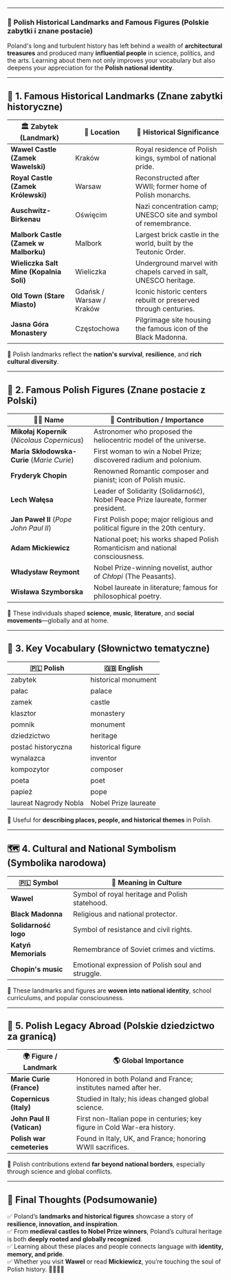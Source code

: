 
---
### 📌 **Polish Historical Landmarks and Famous Figures (Polskie zabytki i znane postacie)**

Poland's long and turbulent history has left behind a wealth of **architectural treasures** and produced many **influential people** in science, politics, and the arts. Learning about them not only improves your vocabulary but also deepens your appreciation for the **Polish national identity**.

---

## 🏰 **1. Famous Historical Landmarks (Znane zabytki historyczne)**

|🏛️ **Zabytek (Landmark)**|📍 **Location**|📝 **Historical Significance**|
|---|---|---|
|**Wawel Castle (Zamek Wawelski)**|Kraków|Royal residence of Polish kings, symbol of national pride.|
|**Royal Castle (Zamek Królewski)**|Warsaw|Reconstructed after WWII; former home of Polish monarchs.|
|**Auschwitz-Birkenau**|Oświęcim|Nazi concentration camp; UNESCO site and symbol of remembrance.|
|**Malbork Castle (Zamek w Malborku)**|Malbork|Largest brick castle in the world, built by the Teutonic Order.|
|**Wieliczka Salt Mine (Kopalnia Soli)**|Wieliczka|Underground marvel with chapels carved in salt, UNESCO heritage.|
|**Old Town (Stare Miasto)**|Gdańsk / Warsaw / Kraków|Iconic historic centers rebuilt or preserved through centuries.|
|**Jasna Góra Monastery**|Częstochowa|Pilgrimage site housing the famous icon of the Black Madonna.|

📌 Polish landmarks reflect the **nation's survival**, **resilience**, and **rich cultural diversity**.

---

## 👤 **2. Famous Polish Figures (Znane postacie z Polski)**

|🧑‍🎓 **Name**|📝 **Contribution / Importance**|
|---|---|
|**Mikołaj Kopernik** (_Nicolaus Copernicus_)|Astronomer who proposed the heliocentric model of the universe.|
|**Maria Skłodowska-Curie** (_Marie Curie_)|First woman to win a Nobel Prize; discovered radium and polonium.|
|**Fryderyk Chopin**|Renowned Romantic composer and pianist; icon of Polish music.|
|**Lech Wałęsa**|Leader of Solidarity (Solidarność), Nobel Peace Prize laureate, former president.|
|**Jan Paweł II** (_Pope John Paul II_)|First Polish pope; major religious and political figure in the 20th century.|
|**Adam Mickiewicz**|National poet; his works shaped Polish Romanticism and national consciousness.|
|**Władysław Reymont**|Nobel Prize-winning novelist, author of _Chłopi_ (The Peasants).|
|**Wisława Szymborska**|Nobel laureate in literature; famous for philosophical poetry.|

📌 These individuals shaped **science**, **music**, **literature**, and **social movements**—globally and at home.

---

## 🧠 **3. Key Vocabulary (Słownictwo tematyczne)**

|🇵🇱 **Polish**|🇬🇧 **English**|
|---|---|
|zabytek|historical monument|
|pałac|palace|
|zamek|castle|
|klasztor|monastery|
|pomnik|monument|
|dziedzictwo|heritage|
|postać historyczna|historical figure|
|wynalazca|inventor|
|kompozytor|composer|
|poeta|poet|
|papież|pope|
|laureat Nagrody Nobla|Nobel Prize laureate|

📌 Useful for **describing places, people, and historical themes** in Polish.

---

## 🗺️ **4. Cultural and National Symbolism (Symbolika narodowa)**

|🇵🇱 **Symbol**|📜 **Meaning in Culture**|
|---|---|
|**Wawel**|Symbol of royal heritage and Polish statehood.|
|**Black Madonna**|Religious and national protector.|
|**Solidarność logo**|Symbol of resistance and civil rights.|
|**Katyń Memorials**|Remembrance of Soviet crimes and victims.|
|**Chopin's music**|Emotional expression of Polish soul and struggle.|

📌 These landmarks and figures are **woven into national identity**, school curriculums, and popular consciousness.

---

## 🧳 **5. Polish Legacy Abroad (Polskie dziedzictwo za granicą)**

|🌍 **Figure / Landmark**|🌎 **Global Importance**|
|---|---|
|**Marie Curie (France)**|Honored in both Poland and France; institutes named after her.|
|**Copernicus (Italy)**|Studied in Italy; his ideas changed global science.|
|**John Paul II (Vatican)**|First non-Italian pope in centuries; key figure in Cold War-era history.|
|**Polish war cemeteries**|Found in Italy, UK, and France; honoring WWII sacrifices.|

📌 Polish contributions extend **far beyond national borders**, especially through science and global conflicts.

---

## 🎯 **Final Thoughts (Podsumowanie)**

✅ Poland’s **landmarks and historical figures** showcase a story of **resilience, innovation, and inspiration**.  
✅ From **medieval castles to Nobel Prize winners**, Poland’s cultural heritage is both **deeply rooted and globally recognized**.  
✅ Learning about these places and people connects language with **identity, memory, and pride**.  
✅ Whether you visit **Wawel** or read **Mickiewicz**, you’re touching the soul of Polish history. 🏰🇵🇱📖